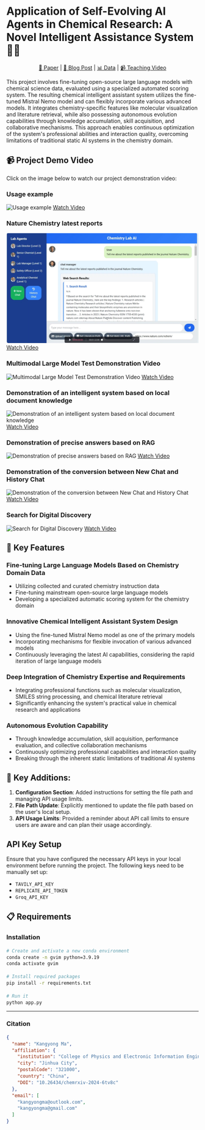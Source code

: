 # Application of Self-Evolving AI Agents in Chemical Research: A Novel Intelligent Assistance System 🧪🤖

<div align="center">

[🧬 Paper](#) | [🔬 Blog Post](#) | [📊 Data](#) | [📹 Teaching Video](https://www.youtube.com/watch?v=78g1PUSpBNQ)

</div>

This project involves fine-tuning open-source large language models with chemical science data, evaluated using a specialized automated scoring system. The resulting chemical intelligent assistant system utilizes the fine-tuned Mistral Nemo model and can flexibly incorporate various advanced models. It integrates chemistry-specific features like molecular visualization and literature retrieval, while also possessing autonomous evolution capabilities through knowledge accumulation, skill acquisition, and collaborative mechanisms. This approach enables continuous optimization of the system's professional abilities and interaction quality, overcoming limitations of traditional static AI systems in the chemistry domain.

## 📹 Project Demo Video

Click on the image below to watch our project demonstration video:

### Usage example
![Usage example](https://github.com/KangyongMa/GVIM/blob/main/Usage%20example.png)
[Watch Video](https://github.com/KangyongMa/GVIM/blob/main/Usage%20example.mp4)

### Nature Chemistry latest reports
![Nature Chemistry latest reports](https://github.com/KangyongMa/GVIM/blob/main/Nature%20Chemistry%20latest%20reports.png)
[Watch Video](https://github.com/KangyongMa/GVIM/blob/main/Nature%20Chemistry%20latest%20reports.mp4)

### Multimodal Large Model Test Demonstration Video
![Multimodal Large Model Test Demonstration Video](https://github.com/KangyongMa/GVIM/blob/main/Multimodal%20Large%20Model%20Test%20Demonstration%20Video.png)
[Watch Video](https://github.com/KangyongMa/GVIM/blob/main/Multimodal%20Large%20Model%20Test%20Demonstration%20Video..mp4)

### Demonstration of an intelligent system based on local document knowledge
![Demonstration of an intelligent system based on local document knowledge](https://github.com/KangyongMa/GVIM/blob/main/Demonstration%20of%20an%20intelligent%20system%20based%20on%20local%20document%20knowledge.png)
[Watch Video](https://github.com/KangyongMa/GVIM/blob/main/Demonstration%20of%20an%20intelligent%20system%20based%20on%20local%20document%20knowledge.mp4)

### Demonstration of precise answers based on RAG
![Demonstration of precise answers based on RAG](https://github.com/KangyongMa/GVIM/blob/main/Demonstration%20of%20precise%20answers%20based%20on%20RAG.png)
[Watch Video](https://github.com/KangyongMa/GVIM/blob/main/Demonstration%20of%20precise%20answers%20based%20on%20RAG.mp4)

### Demonstration of the conversion between New Chat and History Chat
![Demonstration of the conversion between New Chat and History Chat](https://github.com/KangyongMa/GVIM/blob/main/Demonstration%20of%20the%20conversion%20between%20New%20Chat%20and%20History%20Chat.png)
[Watch Video](https://github.com/KangyongMa/GVIM/blob/main/Demonstration%20of%20the%20conversion%20between%20New%20Chat%20and%20History%20Chat..mp4)

### Search for Digital Discovery
![Search for Digital Discovery](https://github.com/KangyongMa/GVIM/blob/main/Search%20for%20Digital%20Discovery.png)
[Watch Video](https://github.com/KangyongMa/GVIM/blob/main/Search%20for%20Digital%20Discovery.mp4)

## 🌟 Key Features

### Fine-tuning Large Language Models Based on Chemistry Domain Data
- Utilizing collected and curated chemistry instruction data
- Fine-tuning mainstream open-source large language models
- Developing a specialized automatic scoring system for the chemistry domain

### Innovative Chemical Intelligent Assistant System Design
- Using the fine-tuned Mistral Nemo model as one of the primary models
- Incorporating mechanisms for flexible invocation of various advanced models
- Continuously leveraging the latest AI capabilities, considering the rapid iteration of large language models

### Deep Integration of Chemistry Expertise and Requirements
- Integrating professional functions such as molecular visualization, SMILES string processing, and chemical literature retrieval
- Significantly enhancing the system's practical value in chemical research and applications

### Autonomous Evolution Capability
- Through knowledge accumulation, skill acquisition, performance evaluation, and collective collaboration mechanisms
- Continuously optimizing professional capabilities and interaction quality
- Breaking through the inherent static limitations of traditional AI systems

## 🧬 Key Additions:
1. **Configuration Section**: Added instructions for setting the file path and managing API usage limits.
2. **File Path Update**: Explicitly mentioned to update the file path based on the user's local setup.
3. **API Usage Limits**: Provided a reminder about API call limits to ensure users are aware and can plan their usage accordingly.

## API Key Setup
Ensure that you have configured the necessary API keys in your local environment before running the project. The following keys need to be manually set up:
- `TAVILY_API_KEY`
- `REPLICATE_API_TOKEN`
- `Groq_API_KEY`

## 📋 Requirements

### Installation
```bash
# Create and activate a new conda environment
conda create -n gvim python=3.9.19
conda activate gvim

# Install required packages
pip install -r requirements.txt

# Run it
python app.py
```

---

### Citation
```json
{
  "name": "Kangyong Ma",
  "affiliation": {
    "institution": "College of Physics and Electronic Information Engineering, Zhejiang Normal University",
    "city": "Jinhua City",
    "postalCode": "321000",
    "country": "China",
    "DOI": "10.26434/chemrxiv-2024-6tv8c"
  },
  "email": [
    "kangyongma@outlook.com",
    "kangyongma@gmail.com"
  ]
}
```

